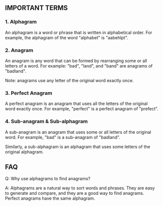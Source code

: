 ## IMPORTANT TERMS

### 1. Alphagram

An alphagram is a word or phrase that is written in alphabetical order. For example, the alphagram of the word "alphabet" is "aabehlpt".

### 2. Anagram

An anagram is any word that can be formed by rearranging some or all letters of a word. For example: "bad", "land", and "band" are anagrams of "badland".

Note: anagrams use any letter of the original word exactly once.

### 3. Perfect Anagram

A perfect anagram is an anagram that uses all the letters of the original word exactly once. For example, "perfect" is a perfect anagram of "prefect".

### 4. Sub-anagram & Sub-alphagram

A sub-anagram is an anagram that uses some or all letters of the original word. For example, "bad" is a sub-anagram of "badland". 

Similarly, a sub-alphagram is an alphagram that uses some letters of the original alphagram.

## FAQ

Q: Why use alphagrams to find anagrams?

A: Alphagrams are a natural way to sort words and phrases. They are easy to generate and compare, and they are a good way to find anagrams. Perfect anagrams have the same alphagram. 
